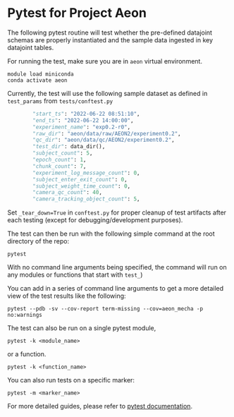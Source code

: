 # Pytest for Project Aeon

The following pytest routine will test whether the pre-defined datajoint schemas are properly instantiated and the sample data ingested in key datajoint tables.  

For running the test, make sure you are in ```aeon``` virtual environment.
```
module load miniconda
conda activate aeon
```

Currently, the test will use the following sample dataset as defined in ```test_params``` from ```tests/conftest.py```
```python
        "start_ts": "2022-06-22 08:51:10",
        "end_ts": "2022-06-22 14:00:00",
        "experiment_name": "exp0.2-r0",
        "raw_dir": "aeon/data/raw/AEON2/experiment0.2",
        "qc_dir": "aeon/data/qc/AEON2/experiment0.2",
        "test_dir": data_dir(),
        "subject_count": 5,
        "epoch_count": 1,
        "chunk_count": 7,
        "experiment_log_message_count": 0,
        "subject_enter_exit_count": 0,
        "subject_weight_time_count": 0,
        "camera_qc_count": 40,
        "camera_tracking_object_count": 5,
```

Set `_tear_down=True` in `conftest.py` for proper cleanup of test artifacts after each testing (except for debugging/development purposes).

The test can then be run with the following simple command at the root directory of the repo:
```
pytest 
```

With no command line arguments being specified, the command will run on any modules or functions that start with ```test_```)

You can add in a series of command line arguments to get a more detailed view of the test results like the following:
```
pytest --pdb -sv --cov-report term-missing --cov=aeon_mecha -p no:warnings
```

The test can also be run on a single pytest module,

```
pytest -k <module_name>
```
or a function.

```
pytest -k <function_name>
```

You can also run tests on a specific marker:

```
pytest -m <marker_name>
```

For more detailed guides, please refer to [pytest documentation](https://docs.pytest.org/en/7.1.x/contents.html).